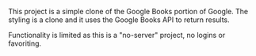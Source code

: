 This project is a simple clone of the Google Books portion of Google. The styling is a clone and it uses the Google Books API to return results.

Functionality is limited as this is a "no-server" project, no logins or favoriting.
